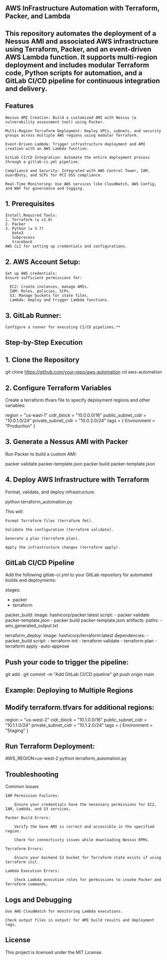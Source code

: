 ## AWS InFrastructure Automation with Terraform, Packer, and Lambda

## This repository automates the deployment of a Nessus AMI and associated AWS infrastructure using Terraform, Packer, and an event-driven AWS Lambda function. It supports multi-region deployment and includes modular Terraform code, Python scripts for automation, and a GitLab CI/CD pipeline for continuous integration and delivery.


## Features

    Nessus AMI Creation: Build a customized AMI with Nessus (a vulnerability assessment tool) using Packer.

    Multi-Region Terraform Deployment: Deploy VPCs, subnets, and security groups across multiple AWS regions using modular Terraform.

    Event-Driven Lambda: Trigger infrastructure deployment and AMI creation with an AWS Lambda function.

    GitLab CI/CD Integration: Automate the entire deployment process through a gitlab-ci.yml pipeline.

    Compliance and Security: Integrated with AWS Control Tower, IAM, GuardDuty, and SCPs for PCI DSS compliance.

    Real-Time Monitoring: Use AWS services like CloudWatch, AWS Config, and WAF for governance and logging.


## 1. Prerequisites

    Install Required Tools:
    1. Terraform (≥ v1.0)
    2. Packer
    3. Python (≥ 3.7)
       boto3
       Subprocess
       traceback
    AWS CLI for setting up credentials and configurations.

## 2. AWS Account Setup:

    Set up AWS credentials:
    Ensure sufficient permissions for:

      EC2: Create instances, manage AMIs.
      IAM: Roles, policies, SCPs.
      S3: Manage buckets for state files.
      Lambda: Deploy and trigger Lambda functions.

## 3. GitLab Runner:

    Configure a runner for executing CI/CD pipelines.**



## Step-by-Step Execution


## 1.  Clone the Repository

git clone https://github.com/your-repo/aws-automation
cd aws-automation


## 2. Configure Terraform Variables
Create a terraform.tfvars file to specify deployment regions and other variables:

region         = "us-east-1"
cidr_block     = "10.0.0.0/16"
public_subnet_cidr = "10.0.1.0/24"
private_subnet_cidr = "10.0.2.0/24"
tags = {
  Environment = "Production"
}


## 3. Generate a Nessus AMI with Packer
Run Packer to build a custom AMI:

packer validate packer-template.json
packer build packer-template.json


## 4. Deploy AWS Infrastructure with Terraform
Format, validate, and deploy infrastructure:

python terraform_automation.py

This will:

    Format Terraform files (terraform fmt).

    Validate the configuration (terraform validate).

    Generate a plan (terraform plan).

    Apply the infrastructure changes (terraform apply).


## GitLab CI/CD Pipeline

Add the following gitlab-ci.yml to your GitLab repository for automated builds and deployments:

stages:
  - packer
  - terraform

packer_build:
  image: hashicorp/packer:latest
  script:
    - packer validate packer-template.json
    - packer build packer-template.json
  artifacts:
    paths:
      - ami_generated_output.txt

terraform_deploy:
  image: hashicorp/terraform:latest
  dependencies:
    - packer_build
  script:
    - terraform init
    - terraform validate
    - terraform plan
    - terraform apply -auto-approve
    

## Push your code to trigger the pipeline:

git add .
git commit -m "Add GitLab CI/CD pipeline"
git push origin main


## Example: Deploying to Multiple Regions

## Modify terraform.tfvars for additional regions:

region         = "us-west-2"
cidr_block     = "10.1.0.0/16"
public_subnet_cidr = "10.1.1.0/24"
private_subnet_cidr = "10.1.2.0/24"
tags = {
  Environment = "Staging"
}


## Run Terraform Deployment:

AWS_REGION=us-west-2 python terraform_automation.py


## Troubleshooting
Common Issues

    IAM Permission Failures:

        Ensure your credentials have the necessary permissions for EC2, IAM, Lambda, and S3 services.

    Packer Build Errors:

        Verify the base AMI is correct and accessible in the specified region.

        Check for connectivity issues while downloading Nessus RPMs.

    Terraform Errors:

        Ensure your backend S3 bucket for Terraform state exists if using terraform init.

    Lambda Execution Errors:

        Check Lambda execution roles for permissions to invoke Packer and Terraform commands.

## Logs and Debugging

    Use AWS CloudWatch for monitoring Lambda executions.

    Check output files in output/ for AMI build results and deployment logs.

## License

This project is licensed under the MIT License.








  



